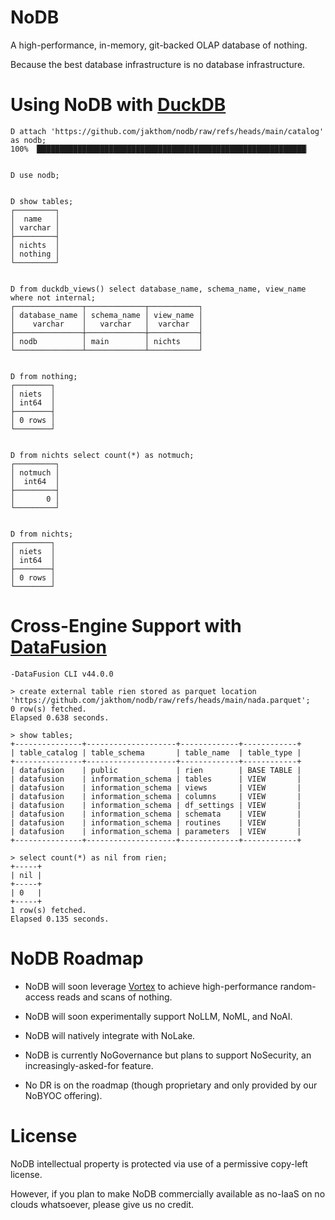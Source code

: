 # NoDB
A high-performance, in-memory, git-backed OLAP database of nothing.

Because the best database infrastructure is no database infrastructure.


# Using NoDB with [DuckDB](https://duckdb.org/)

```
D attach 'https://github.com/jakthom/nodb/raw/refs/heads/main/catalog' as nodb;
100% ▕████████████████████████████████████████████████████████████▏


D use nodb;


D show tables;
┌─────────┐
│  name   │
│ varchar │
├─────────┤
│ nichts  │
│ nothing │
└─────────┘


D from duckdb_views() select database_name, schema_name, view_name where not internal;
┌───────────────┬─────────────┬───────────┐
│ database_name │ schema_name │ view_name │
│    varchar    │   varchar   │  varchar  │
├───────────────┼─────────────┼───────────┤
│ nodb          │ main        │ nichts    │
└───────────────┴─────────────┴───────────┘


D from nothing;
┌────────┐
│ niets  │
│ int64  │
├────────┤
│ 0 rows │
└────────┘


D from nichts select count(*) as notmuch;
┌─────────┐
│ notmuch │
│  int64  │
├─────────┤
│       0 │
└─────────┘


D from nichts;
┌────────┐
│ niets  │
│ int64  │
├────────┤
│ 0 rows │
└────────┘
```


# Cross-Engine Support with [DataFusion](https://datafusion.apache.org/)


```
-DataFusion CLI v44.0.0

> create external table rien stored as parquet location 'https://github.com/jakthom/nodb/raw/refs/heads/main/nada.parquet';
0 row(s) fetched.
Elapsed 0.638 seconds.

> show tables;
+---------------+--------------------+-------------+------------+
| table_catalog | table_schema       | table_name  | table_type |
+---------------+--------------------+-------------+------------+
| datafusion    | public             | rien        | BASE TABLE |
| datafusion    | information_schema | tables      | VIEW       |
| datafusion    | information_schema | views       | VIEW       |
| datafusion    | information_schema | columns     | VIEW       |
| datafusion    | information_schema | df_settings | VIEW       |
| datafusion    | information_schema | schemata    | VIEW       |
| datafusion    | information_schema | routines    | VIEW       |
| datafusion    | information_schema | parameters  | VIEW       |
+---------------+--------------------+-------------+------------+

> select count(*) as nil from rien;
+-----+
| nil |
+-----+
| 0   |
+-----+
1 row(s) fetched.
Elapsed 0.135 seconds.
```


# NoDB Roadmap

* NoDB will soon leverage [Vortex](https://github.com/spiraldb/vortex) to achieve high-performance random-access reads and scans of nothing.

* NoDB will soon experimentally support NoLLM, NoML, and NoAI.

* NoDB will natively integrate with NoLake.

* NoDB is currently NoGovernance but plans to support NoSecurity, an increasingly-asked-for feature.

* No DR is on the roadmap (though proprietary and only provided by our NoBYOC offering).


# License

NoDB intellectual property is protected via use of a permissive copy-left license.

However, if you plan to make NoDB commercially available as no-IaaS on no clouds whatsoever, please give us no credit.

